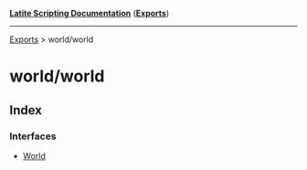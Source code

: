 [**Latite Scripting Documentation**](../README.md) ([**Exports**](../exports.md))

---

[Exports](../exports.md) > world/world

# world/world

## Index

### Interfaces

- [World](interfaces/interface.World.md)
